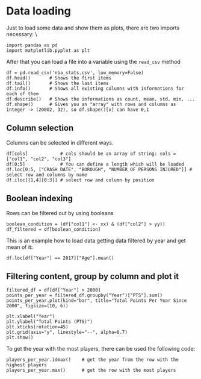 # Data loading
Just to load some data and show them as plots, there are two imports necessary: \
```
import pandas as pd
import matplotlib.pyplot as plt
```
After that you can load a file into a variable using the ``read_csv`` method
```
df = pd.read_csv('nba_stats.csv', low_memory=False)
df.head()       # Shows the first items 
df.tail()       # Shows the last items
df.info()       # Shows all existing columns with informations for each of them
df.describe()   # Shows the informations as count, mean, std, min, ...
df.shape()      # Gives you an "array" with rows and columns as integer -> (20002, 32), so df.shape()[x] can have 0,1
```
## Column selection
Columns can be selected in different ways.
```
df[cols]            # cols should be an array of string: cols = ["col1", "col2", "col3"]
df[0:5]             # You can define a length which will be loaded 
df.loc[0:5, ["CRASH DATE", "BOROUGH", "NUMBER OF PERSONS INJURED"]] # select row and columns by name
df.iloc[[1,4][0:3]] # select row and column by position
```
## Boolean indexing
Rows can be filtered out by using booleans
```
boolean_condition = (df["col1"] <- xx) & (df["col2"] > yy))
df_filtered = df[boolean_condition]
```
This is an example how to load data getting data filtered by year and get mean of it:
```
df.loc[df["Year"] == 2017]["Age"].mean()
```
## Filtering content, group by column and plot it
```
filtered_df = df[df["Year"] > 2000]
points_per_year = filtered_df.groupby("Year")["PTS"].sum()
points_per_year.plot(kind="bar", title="Total Points Per Year Since 2000", figsize=(10, 6))

plt.xlabel("Year")
plt.ylabel("Total Points (PTS)")
plt.xticks(rotation=45)
plt.grid(axis="y", linestyle="--", alpha=0.7)
plt.show()
```
To get the year with the most players, there can be used the following code:
```
players_per_year.idmax()    # get the year from the row with the highest players
players_per_year.max()      # get the row with the most players
```